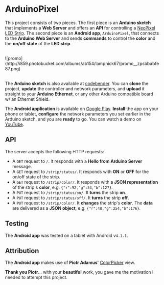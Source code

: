 ArduinoPixel
============

This project consists of two pieces. The first piece is an **Arduino sketch** that implements a **Web Server** and offers an **API** for controlling a [NeoPixel LED Strip](http://www.adafruit.com/products/1138). The second piece is an **Android app**, `ArduinoPixel`, that connects to the **Arduino Web Server** and sends **commands** to control the **color** and the **on/off state** of the **LED strip**.

<br>
![promo](http://i859.photobucket.com/albums/ab154/lampnick67/promo__zpsbbabfe87.png)
<br><br>

The **Arduino sketch** is also available at [codebender](https://codebender.cc/sketch:31742). You can **clone** the project, **update** the controller and network parameters, and **upload** it straight to your **Arduino Ethernet**, or any other Arduino compatible board w/ an Ethernet Shield.

The **Android application** is available on [Google Play](https://play.google.com/store/apps/details?id=ln.paign10.arduinopixel). **Install** the app on your phone or tablet, **configure** the network parameters you set earlier in the Arduino sketch, and you are **ready** to go. You can watch a demo on [YouTube](http://www.youtube.com/watch?v=AuqOQ0Pe_c0).

API
---

The server accepts the following HTTP requests:
* A `GET` request to `/`. It responds with a **Hello from Arduino Server** message.
* A `GET` request to `/strip/status/`. It responds with **ON** or **OFF** for the on/off state of the strip.
* A `GET` request to `/strip/color/`. It responds with a **JSON representation** of the strip's **color**, e.g. `{"r":92,"g":34,"b":127}`.
* A `PUT` request to `/strip/status/on/`. It **turns** the strip **on**.
* A `PUT` request to `/strip/status/off/`. It **turns** the strip **off**.
* A `PUT` request to `/strip/color/`. It **changes** the strip's **color**. The **data** are delivered as a **JSON object**, e.g. `{"r":48,"g":254,"b":176}`.


Testing
-------

The **Android app** was tested on a tablet with Android v`4.1.1`.


Attribution
-----------

The **Android app** makes use of **Piotr Adamus'** [ColorPicker](https://github.com/chiralcode/Android-Color-Picker) view.

**Thank you Piotr**... with your **beautiful** work, you gave me the motivation I needed to attempt this project.
